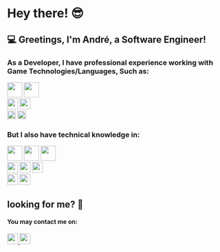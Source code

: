 # Hey there! :sunglasses:

## :computer: Greetings, I'm André, a Software Engineer!


### As a Developer, I have professional experience working with Game Technologies/Languages, Such as:
<section>
<div>
  <img height= "35"src= "https://img.shields.io/badge/Unreal-F95A2C?style=for-the-badge&logo=UnrealEngine&logoColor=white"/>
  <img height= "35"src= "https://img.shields.io/badge/C++-F95A2C?style=for-the-badge&logo=Cplusplus&logoColor=white"/>
</div>
 <div>
  <img height= "25"src= "https://img.shields.io/badge/Unity-F95A2C?style=for-the-badge&logo=Unity&logoColor=white"/>
    <img height= "25"src= "https://img.shields.io/badge/CSharp-F95A2C?style=for-the-badge&logo=Csharp&logoColor=white"/>
</div>
  <div>
  <img height= "20"src= "https://img.shields.io/badge/Subversion-F95A2C?style=for-the-badge&logo=Subversion&logoColor=white"/>
    <img height= "20"src= "https://img.shields.io/badge/Git-F95A2C?style=for-the-badge&logo=Git&logoColor=white"/>
  </div>
</section>

 ### But I also have technical knowledge in:

<div>
  <img height= "35"src= "https://img.shields.io/badge/Java-1947E5?style=for-the-badge&logo=Java&logoColor=white"/>
  <img height= "35"src= "https://img.shields.io/badge/JSON-1947E5?style=for-the-badge&logo=JSON&logoColor=white"/>
  <img height= "35"src= "https://img.shields.io/badge/Spring-1947E5?style=for-the-badge&logo=Spring&logoColor=white"/>
</div>

<div>
  <img height= "25"src= "https://img.shields.io/badge/HTML5-1947E5?style=for-the-badge&logo=html5&logoColor=white"/>
  <img height= "25"src= "https://img.shields.io/badge/CSS3-1947E5?style=for-the-badge&logo=css3&logoColor=white"/>
  <img height= "25"src= "https://img.shields.io/badge/Javascript-1947E5?style=for-the-badge&logo=javascript&logoColor=white"/>
</div>

<div>
  <img height= "25"src= "https://img.shields.io/badge/PostgreSQL-1947E5?style=for-the-badge&logo=Postgresql&logoColor=white"/>
  <img height= "25"src= "https://img.shields.io/badge/Andrid-1947E5?style=for-the-badge&logo=android&logoColor=white"/>
</div>

## looking for me? 🔎


<section>
 <h4>You may contact me on:</h1>
 
 <a href="https://www.linkedin.com/in/andréluizcordeirogomes/">
    <img height= "25"src= "https://img.shields.io/badge/LinkedIn-0077B5?style=for-the-badge&logo=linkedin&logoColor=white"/>
 </a>
 
  <a href="mailto:andre.cordeiro@gmail.com">
 <img height="25" src="https://img.shields.io/badge/Gmail-D14836?style=for-the-badge&logo=gmail&logoColor=white"/>
  </a>
 
</section>
